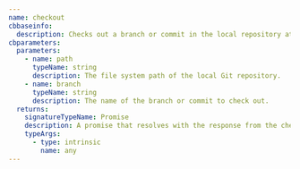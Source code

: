 ```yaml
---
name: checkout
cbbaseinfo:
  description: Checks out a branch or commit in the local repository at the given path.
cbparameters:
  parameters:
    - name: path
      typeName: string
      description: The file system path of the local Git repository.
    - name: branch
      typeName: string
      description: The name of the branch or commit to check out.
  returns:
    signatureTypeName: Promise
    description: A promise that resolves with the response from the checkout event.
    typeArgs:
      - type: intrinsic
        name: any
---
```

<CBBaseInfo/> 
 <CBParameters/>